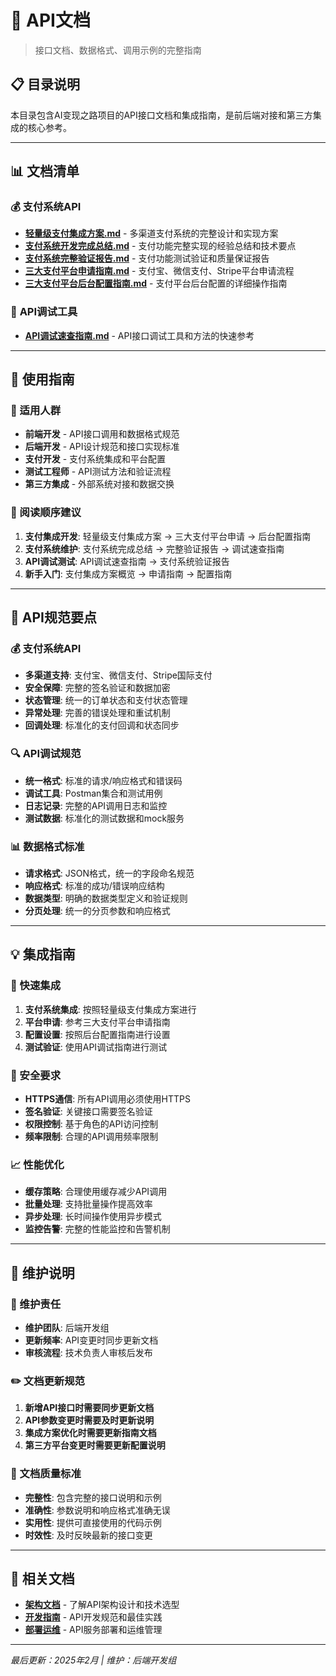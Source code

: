# 📡 API文档

> 接口文档、数据格式、调用示例的完整指南

## 📋 目录说明

本目录包含AI变现之路项目的API接口文档和集成指南，是前后端对接和第三方集成的核心参考。

---

## 📊 文档清单

### 💰 **支付系统API**
- **[轻量级支付集成方案.md](./轻量级支付集成方案.md)** - 多渠道支付系统的完整设计和实现方案
- **[支付系统开发完成总结.md](./支付系统开发完成总结.md)** - 支付功能完整实现的经验总结和技术要点
- **[支付系统完整验证报告.md](./支付系统完整验证报告.md)** - 支付功能测试验证和质量保证报告
- **[三大支付平台申请指南.md](./三大支付平台申请指南.md)** - 支付宝、微信支付、Stripe平台申请流程
- **[三大支付平台后台配置指南.md](./三大支付平台后台配置指南.md)** - 支付平台后台配置的详细操作指南

### 🔧 **API调试工具**
- **[API调试速查指南.md](./API调试速查指南.md)** - API接口调试工具和方法的快速参考

---

## 🎯 **使用指南**

### **👥 适用人群**
- **前端开发** - API接口调用和数据格式规范
- **后端开发** - API设计规范和接口实现标准
- **支付开发** - 支付系统集成和平台配置
- **测试工程师** - API测试方法和验证流程
- **第三方集成** - 外部系统对接和数据交换

### **📖 阅读顺序建议**
1. **支付集成开发**: 轻量级支付集成方案 → 三大支付平台申请 → 后台配置指南
2. **支付系统维护**: 支付系统完成总结 → 完整验证报告 → 调试速查指南
3. **API调试测试**: API调试速查指南 → 支付系统验证报告
4. **新手入门**: 支付集成方案概览 → 申请指南 → 配置指南

---

## 🔧 **API规范要点**

### **💰 支付系统API**
- **多渠道支持**: 支付宝、微信支付、Stripe国际支付
- **安全保障**: 完整的签名验证和数据加密
- **状态管理**: 统一的订单状态和支付状态管理
- **异常处理**: 完善的错误处理和重试机制
- **回调处理**: 标准化的支付回调和状态同步

### **🔍 API调试规范**
- **统一格式**: 标准的请求/响应格式和错误码
- **调试工具**: Postman集合和测试用例
- **日志记录**: 完整的API调用日志和监控
- **测试数据**: 标准化的测试数据和mock服务

### **📊 数据格式标准**
- **请求格式**: JSON格式，统一的字段命名规范
- **响应格式**: 标准的成功/错误响应结构
- **数据类型**: 明确的数据类型定义和验证规则
- **分页处理**: 统一的分页参数和响应格式

---

## 💡 **集成指南**

### **🚀 快速集成**
1. **支付系统集成**: 按照轻量级支付集成方案进行
2. **平台申请**: 参考三大支付平台申请指南
3. **配置设置**: 按照后台配置指南进行设置
4. **测试验证**: 使用API调试指南进行测试

### **🔐 安全要求**
- **HTTPS通信**: 所有API调用必须使用HTTPS
- **签名验证**: 关键接口需要签名验证
- **权限控制**: 基于角色的API访问控制
- **频率限制**: 合理的API调用频率限制

### **📈 性能优化**
- **缓存策略**: 合理使用缓存减少API调用
- **批量处理**: 支持批量操作提高效率
- **异步处理**: 长时间操作使用异步模式
- **监控告警**: 完整的性能监控和告警机制

---

## 🔧 **维护说明**

### **📝 维护责任**
- **维护团队**: 后端开发组
- **更新频率**: API变更时同步更新文档
- **审核流程**: 技术负责人审核后发布

### **✏️ 文档更新规范**
1. **新增API接口时需要同步更新文档**
2. **API参数变更时需要及时更新说明**
3. **集成方案优化时需要更新指南文档**
4. **第三方平台变更时需要更新配置说明**

### **🎯 文档质量标准**
- **完整性**: 包含完整的接口说明和示例
- **准确性**: 参数说明和响应格式准确无误
- **实用性**: 提供可直接使用的代码示例
- **时效性**: 及时反映最新的接口变更

---

## 🔗 **相关文档**

- **[架构文档](../架构文档/README.md)** - 了解API架构设计和技术选型
- **[开发指南](../开发指南/README.md)** - API开发规范和最佳实践
- **[部署运维](../部署运维/README.md)** - API服务部署和运维管理

---

*最后更新：2025年2月 | 维护：后端开发组*